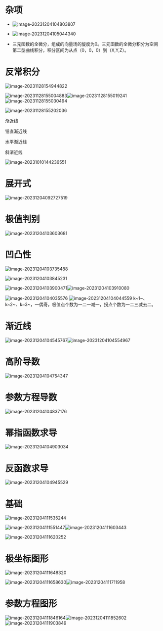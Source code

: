 # 杂项

- ![image-20231204104803807](assets/image-20231204104803807.png)



- ![image-20231204105044340](assets/image-20231204105044340.png)
- 三元函数的全微分，组成的向量场的旋度为0。三元函数的全微分积分为空间第二型曲线积分，积分区间为从点（0，0，0）到（X,Y,Z）。

# 反常积分

![image-20231128154944822](assets/image-20231128154944822.png)

![image-20231128155004883](assets/image-20231128155004883.png)![image-20231128155019241](assets/image-20231128155019241.png)![image-20231128155030494](assets/image-20231128155030494.png)

![image-20231128155202036](assets/image-20231128155202036.png)

  渐近线

铅直渐近线

水平渐近线

斜渐近线

![image-20231010144236551](assets/image-20231010144236551.png)

# 展开式

![image-20231204092727519](assets/image-20231204092727519.png)

# 极值判别

![image-20231204103603681](assets/image-20231204103603681.png)

# 凹凸性

![image-20231204103735488](assets/image-20231204103735488.png)

![image-20231204103845231](assets/image-20231204103845231.png)

![image-20231204103900471](assets/image-20231204103900471.png)![image-20231204103910080](assets/image-20231204103910080.png)

![image-20231204104035576](assets/image-20231204104035576.png)
![image-20231204104044559](assets/image-20231204104044559.png)
k~1~、k~2~、k~3~，一偶奇，极值点个数为一二一减一，拐点个数为一二三减去二。

# 渐近线

![image-20231204104545767](assets/image-20231204104545767.png)![image-20231204104554967](assets/image-20231204104554967.png)

# 高阶导数

![image-20231204104754347](assets/image-20231204104754347.png)

# 参数方程导数

![image-20231204104837176](assets/image-20231204104837176.png)

# 幂指函数求导

![image-20231204104903034](assets/image-20231204104903034.png)

# 反函数求导

![image-20231204104945529](assets/image-20231204104945529.png)

# 基础

![image-20231204111535244](assets/image-20231204111535244.png)

![image-20231204111551447](assets/image-20231204111551447.png)![image-20231204111603443](assets/image-20231204111603443.png)

![image-20231204111620252](assets/image-20231204111620252.png)

# 极坐标图形

![image-20231204111648320](assets/image-20231204111648320.png)

![image-20231204111658630](assets/image-20231204111658630.png)![image-20231204111711958](assets/image-20231204111711958.png)

# 参数方程图形

![image-20231204111846164](assets/image-20231204111846164.png)![image-20231204111852602](assets/image-20231204111852602.png)![image-20231204111903849](assets/image-20231204111903849.png)
